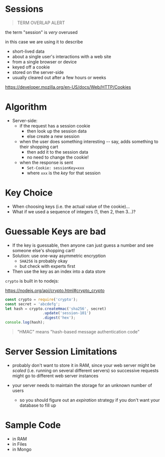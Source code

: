 # Sessions

> TERM OVERLAP ALERT

the term "session" is *very* overused

in this case we are using it to describe
 
  * short-lived data
  * about a single user's interactions with a web site
  * from a single browser or device
  * keyed off a cookie
  * stored on the server-side
  * usually cleared out after a few hours or weeks

https://developer.mozilla.org/en-US/docs/Web/HTTP/Cookies

# Algorithm

* Server-side:
  * if the request has a session cookie
    * then look up the session data
    * else create a new session
  * when the user does something interesting -- say, adds something to their shopping cart
    * then add it to the session data
    * no need to change the cookie!
  * when the response is sent
    * `Set-Cookie: sessionKey=xxx`
    * where `xxx` is the *key* for that session

# Key Choice

* When choosing keys (i.e. the actual value of the cookie)...
* What if we used a sequence of integers (1, then 2, then 3...)?

# Guessable Keys are bad

* If the key is guessable, then anyone can just guess a number and see someone else's shopping cart!
* Solution: use one-way asymmetric encryption
  * `SHA256` is probably okay
  * but check with experts first
* Then use the key as an index into a data store

`crypto` is built in to nodejs: 

https://nodejs.org/api/crypto.html#crypto_crypto

```js
const crypto = require('crypto');
const secret = 'abcdefg';
let hash = crypto.createHmac('sha256', secret)
                 .update('session-101')
                 .digest('hex');
console.log(hash);
```

> "HMAC" means "hash-based message authentication code"


# Server Session Limitations

* probably don't want to store it in RAM, since your web server might be *scaled* (i.e. running on several different servers) so successive requests might go to different web server instances

* your server needs to maintain the storage for an unknown number of users
  * so you should figure out an *expiration* strategy if you don't want your database to fill up

# Sample Code

* in RAM
* in Files
* in Mongo
